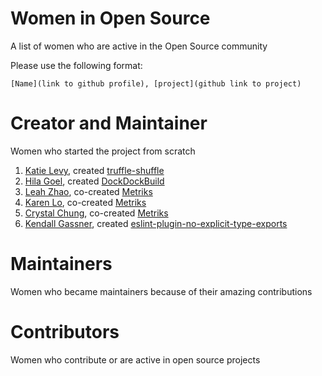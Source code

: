 # Women in Open Source
A list of women who are active in the Open Source community

Please use the following format:
```
[Name](link to github profile), [project](github link to project)
```
# Creator and Maintainer
Women who started the project from scratch

1. [Katie Levy](https://github.com/katielevy1), created [truffle-shuffle](https://github.com/intuit/truffle-shuffle)
2. [Hila Goel](https://github.com/HilaG), created [DockDockBuild](https://github.com/intuit/DockDockBuild)
3. [Leah Zhao](https://github.com/wontonswaggie), co-created [Metriks](https://github.com/intuit/metriks)
4. [Karen Lo](https://github.com/karenclo), co-created [Metriks](https://github.com/intuit/metriks)
5. [Crystal Chung](https://github.com/crystal-chung), co-created [Metriks](https://github.com/intuit/metriks)
6. [Kendall Gassner](https://github.com/kendallgassner), created [eslint-plugin-no-explicit-type-exports](https://github.com/intuit/eslint-plugin-no-explicit-type-exports)


# Maintainers
Women who became maintainers because of their amazing contributions

# Contributors
Women who contribute or are active in open source projects

